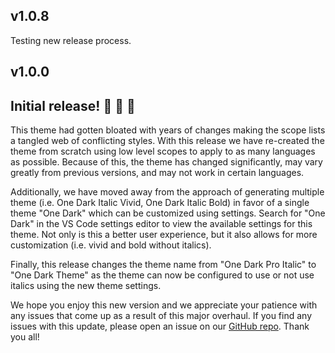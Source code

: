 ## v1.0.8

Testing new release process.

## v1.0.0

## Initial release! 🎉 🎉 🎉

This theme had gotten bloated with years of changes making the scope lists a tangled web of conflicting styles. With this release we have re-created the theme from scratch using low level scopes to apply to as many languages as possible. Because of this, the theme has changed significantly, may vary greatly from previous versions, and may not work in certain languages.

Additionally, we have moved away from the approach of generating multiple theme (i.e. One Dark Italic Vivid, One Dark Italic Bold) in favor of a single theme "One Dark" which can be customized using settings. Search for "One Dark" in the VS Code settings editor to view the available settings for this theme. Not only is this a better user experience, but it also allows for more customization (i.e. vivid and bold without italics).

Finally, this release changes the theme name from "One Dark Pro Italic" to "One Dark Theme" as the theme can now be configured to use or not use italics using the new theme settings.

We hope you enjoy this new version and we appreciate your patience with any issues that come up as a result of this major overhaul. If you find any issues with this update, please open an issue on our [GitHub repo](https://github.com/one-dark/vscode-one-dark-theme). Thank you all!
